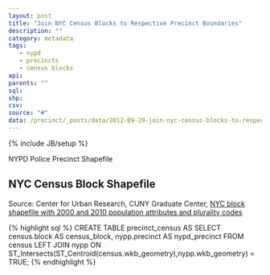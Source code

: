 ```yaml
---
layout: post
title: "Join NYC Census Blocks to Respective Precinct Boundaries"
description: ""
category: metadata
tags: 
   - nypd
   - precincts
   - census blocks
api: 
parents: ""
sql: 
shp: 
csv: 
source: "#"
data: /precinct/_posts/data/2012-09-29-join-nyc-census-blocks-to-respective-precinct-boundaries.md
---
```

{% include JB/setup %}

NYPD Police Precinct Shapefile 

## NYC Census Block Shapefile
Source: Center for Urban Research, CUNY Graduate Center, [NYC block shapefile with 2000 and 2010 population attributes and plurality codes][2]

[2]: http://www.urbanresearchmaps.org/plurality/methodology.htm#note

{% highlight sql %}
CREATE TABLE precinct_census AS SELECT
census.block AS census_block,
nypp.precinct AS nypd_precinct
FROM census
LEFT JOIN nypp ON
ST_Intersects(ST_Centroid(census.wkb_geometry),nypp.wkb_geometry) = TRUE;
{% endhighlight %}
